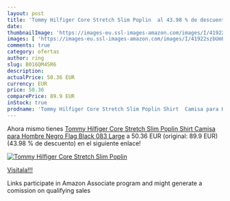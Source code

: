 ```yaml
---
layout: post
title: 'Tommy Hilfiger Core Stretch Slim Poplin  al 43.98 % de descuento'
date: 
thumbnailImage: 'https://images-eu.ssl-images-amazon.com/images/I/41922szbUmL._SL200_.jpg'
images: [ 'https://images-eu.ssl-images-amazon.com/images/I/41922szbUmL._SL200_.jpg' ]
comments: true
category: ofertas
author: ring
slug: B016QM4SR6
description:
actualPrice: 50.36 EUR
currency: EUR
price: 50.36
comparePrice: 89.9 EUR
inStock: true
prodname: 'Tommy Hilfiger Core Stretch Slim Poplin Shirt  Camisa para Hombre  Negro  Flag Black 083  Large'
---
```


Ahora mismo tienes [Tommy Hilfiger Core Stretch Slim Poplin Shirt  Camisa para Hombre  Negro  Flag Black 083  Large](https://www.amazon.es/dp/B016QM4SR6/?tag=tolees-21) a 50.36 EUR (original: 89.9 EUR) (43.98 %  de descuento) en el siguiente enlace!

[![Tommy Hilfiger Core Stretch Slim Poplin ](https://images-eu.ssl-images-amazon.com/images/I/41922szbUmL._SL200_.jpg)](https://www.amazon.es/dp/B016QM4SR6/?tag=tolees-21)

[Visítala!!!](https://www.amazon.es/dp/B016QM4SR6/?tag=tolees-21)

Links participate in Amazon Associate program and might generate a comission on qualifying sales
